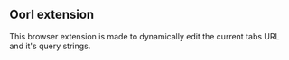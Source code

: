 
## Oorl extension ##

This browser extension is made to dynamically edit the current tabs URL and it's query strings.
